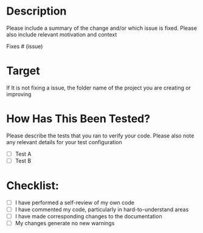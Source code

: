 

# Description
Please include a summary of the change and/or which issue is fixed. Please also include relevant motivation and context

Fixes # (issue)

# Target
If It is not fixing a issue, the folder name of the project you are creating or improving 

# How Has This Been Tested?
Please describe the tests that you ran to verify your code. Please also note any relevant details for your test configuration
- [ ] Test A
- [ ] Test B

# Checklist:
- [ ] I have performed a self-review of my own code
- [ ] I have commented my code, particularly in hard-to-understand areas
- [ ] I have made corresponding changes to the documentation
- [ ] My changes generate no new warnings
